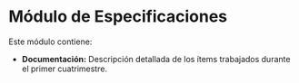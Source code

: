 # Módulo de Especificaciones

Este módulo contiene:

- **Documentación:** Descripción detallada de los ítems trabajados durante el primer cuatrimestre.
